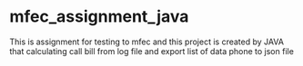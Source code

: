 # mfec_assignment_java
This is assignment for testing to mfec and this project is created by JAVA that calculating call bill from log file and export list of data phone to json file
